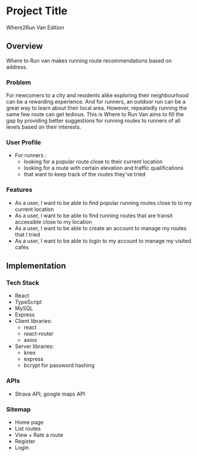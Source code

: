 # Project Title

Where2Run Van Edition

## Overview

Where to Run van makes running route recommendations based on address.

### Problem

For newcomers to a city and residents alike exploring their neighbourhood can be a rewarding experience. And for runners, an outdoor run can be a great way to learn about their local area. However, repeatedly running the same few route can get tedious. This is Where to Run Van aims to fill the gap by providing better suggestions for running routes to runners of all levels based on their interests.

### User Profile

- For runners :
  - looking for a popular route close to their current location
  - looking for a route with certain elevation and traffic qualifications
  - that want to keep track of the routes they've tried

### Features

- As a user, I want to be able to find popular running routes close to to my current location
- As a user, I want to be able to find running routes that are transit accessible close to my location
- As a user, I want to be able to create an account to manage my routes that I tried
- As a user, I want to be able to login to my account to manage my visited cafés

## Implementation

### Tech Stack

- React
- TypeScript
- MySQL
- Express
- Client libraries:
  - react
  - react-router
  - axios
- Server libraries:
  - knex
  - express
  - bcrypt for password hashing

### APIs

- Strava API, google maps API

### Sitemap

- Home page
- List routes
- View + Rate a route
- Register
- Login
